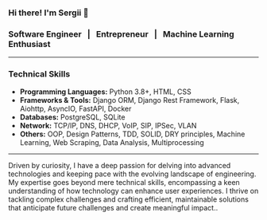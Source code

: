 ### Hi there! I'm Sergii 👋 

### Software Engineer &nbsp;&nbsp;|&nbsp;&nbsp; Entrepreneur &nbsp;&nbsp;|&nbsp;&nbsp; Machine Learning Enthusiast

---

### Technical Skills

- **Programming Languages:** Python 3.8+, HTML, CSS
- **Frameworks & Tools:** Django ORM, Django Rest Framework, Flask, Aiohttp, AsyncIO, FastAPI, Docker
- **Databases:** PostgreSQL, SQLite
- **Network:** TCP/IP, DNS, DHCP, VoIP, SIP, IPSec, VLAN
- **Others:** OOP, Design Patterns, TDD, SOLID, DRY principles, Machine Learning, Web Scraping, Data Analysis, Multiprocessing

---

Driven by curiosity, I have a deep passion for delving into advanced technologies and keeping pace with the evolving landscape of engineering. My expertise goes beyond mere technical skills, encompassing a keen understanding of how technology can enhance user experiences. I thrive on tackling complex challenges and crafting efficient, maintainable solutions that anticipate future challenges and create meaningful impact..


